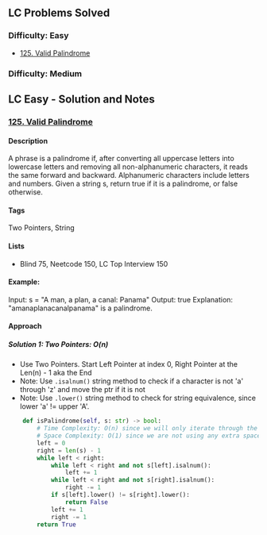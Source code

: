 ## LC Problems Solved
### Difficulty: Easy
* [125. Valid Palindrome](https://leetcode.com/problems/valid-palindrome)

### Difficulty: Medium


## LC Easy - Solution and Notes
### [125. Valid Palindrome](https://leetcode.com/problems/valid-palindrome)
#### Description
<!-- description:start -->
A phrase is a palindrome if, after converting all uppercase letters into lowercase letters and removing all non-alphanumeric characters, it reads the same forward and backward. Alphanumeric characters include letters and numbers.
Given a string s, return true if it is a palindrome, or false otherwise.
<!-- description:end -->

#### Tags
Two Pointers, String

#### Lists
* Blind 75, Neetcode 150, LC Top Interview 150

#### Example: 
Input: s = "A man, a plan, a canal: Panama"
Output: true
Explanation: "amanaplanacanalpanama" is a palindrome.

#### Approach
##### Solution 1: Two Pointers: O(n)
* Use Two Pointers. Start Left Pointer at index 0, Right Pointer at the Len(n) - 1 aka the End
* Note: Use <code>.isalnum()</code> string method to check if a character is not 'a' through 'z' and move the ptr if it is not
* Note: Use <code>.lower()</code> string method to check for string equivalence, since lower 'a' != upper 'A'.
```python
    def isPalindrome(self, s: str) -> bool:
        # Time Complexity: O(n) since we will only iterate through the string once
        # Space Complexity: O(1) since we are not using any extra space
        left = 0
        right = len(s) - 1
        while left < right:
            while left < right and not s[left].isalnum():
                left += 1
            while left < right and not s[right].isalnum():
                right -= 1
            if s[left].lower() != s[right].lower():
                return False
            left += 1
            right -= 1
        return True
```